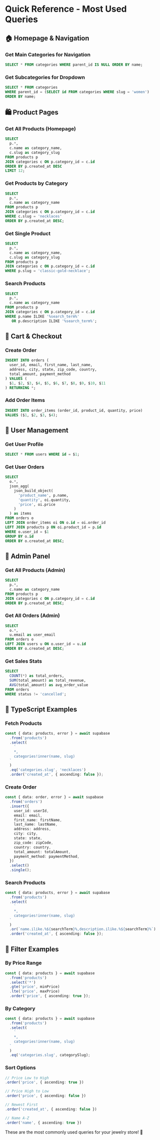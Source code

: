 # Quick Reference - Most Used Queries

## 🏠 Homepage & Navigation

### Get Main Categories for Navigation

```sql
SELECT * FROM categories WHERE parent_id IS NULL ORDER BY name;
```

### Get Subcategories for Dropdown

```sql
SELECT * FROM categories
WHERE parent_id = (SELECT id FROM categories WHERE slug = 'women')
ORDER BY name;
```

## 🛍️ Product Pages

### Get All Products (Homepage)

```sql
SELECT
  p.*,
  c.name as category_name,
  c.slug as category_slug
FROM products p
JOIN categories c ON p.category_id = c.id
ORDER BY p.created_at DESC
LIMIT 12;
```

### Get Products by Category

```sql
SELECT
  p.*,
  c.name as category_name
FROM products p
JOIN categories c ON p.category_id = c.id
WHERE c.slug = 'necklaces'
ORDER BY p.created_at DESC;
```

### Get Single Product

```sql
SELECT
  p.*,
  c.name as category_name,
  c.slug as category_slug
FROM products p
JOIN categories c ON p.category_id = c.id
WHERE p.slug = 'classic-gold-necklace';
```

### Search Products

```sql
SELECT
  p.*,
  c.name as category_name
FROM products p
JOIN categories c ON p.category_id = c.id
WHERE p.name ILIKE '%search_term%'
   OR p.description ILIKE '%search_term%';
```

## 🛒 Cart & Checkout

### Create Order

```sql
INSERT INTO orders (
  user_id, email, first_name, last_name,
  address, city, state, zip_code, country,
  total_amount, payment_method
) VALUES (
  $1, $2, $3, $4, $5, $6, $7, $8, $9, $10, $11
) RETURNING *;
```

### Add Order Items

```sql
INSERT INTO order_items (order_id, product_id, quantity, price)
VALUES ($1, $2, $3, $4);
```

## 👤 User Management

### Get User Profile

```sql
SELECT * FROM users WHERE id = $1;
```

### Get User Orders

```sql
SELECT
  o.*,
  json_agg(
    json_build_object(
      'product_name', p.name,
      'quantity', oi.quantity,
      'price', oi.price
    )
  ) as items
FROM orders o
LEFT JOIN order_items oi ON o.id = oi.order_id
LEFT JOIN products p ON oi.product_id = p.id
WHERE o.user_id = $1
GROUP BY o.id
ORDER BY o.created_at DESC;
```

## 🔧 Admin Panel

### Get All Products (Admin)

```sql
SELECT
  p.*,
  c.name as category_name
FROM products p
JOIN categories c ON p.category_id = c.id
ORDER BY p.created_at DESC;
```

### Get All Orders (Admin)

```sql
SELECT
  o.*,
  u.email as user_email
FROM orders o
LEFT JOIN users u ON o.user_id = u.id
ORDER BY o.created_at DESC;
```

### Get Sales Stats

```sql
SELECT
  COUNT(*) as total_orders,
  SUM(total_amount) as total_revenue,
  AVG(total_amount) as avg_order_value
FROM orders
WHERE status != 'cancelled';
```

## 📱 TypeScript Examples

### Fetch Products

```typescript
const { data: products, error } = await supabase
  .from('products')
  .select(
    `
    *,
    categories!inner(name, slug)
  `
  )
  .eq('categories.slug', 'necklaces')
  .order('created_at', { ascending: false });
```

### Create Order

```typescript
const { data: order, error } = await supabase
  .from('orders')
  .insert({
    user_id: userId,
    email: email,
    first_name: firstName,
    last_name: lastName,
    address: address,
    city: city,
    state: state,
    zip_code: zipCode,
    country: country,
    total_amount: totalAmount,
    payment_method: paymentMethod,
  })
  .select()
  .single();
```

### Search Products

```typescript
const { data: products, error } = await supabase
  .from('products')
  .select(
    `
    *,
    categories!inner(name, slug)
  `
  )
  .or(`name.ilike.%${searchTerm}%,description.ilike.%${searchTerm}%`)
  .order('created_at', { ascending: false });
```

## 🎯 Filter Examples

### By Price Range

```typescript
const { data: products } = await supabase
  .from('products')
  .select('*')
  .gte('price', minPrice)
  .lte('price', maxPrice)
  .order('price', { ascending: true });
```

### By Category

```typescript
const { data: products } = await supabase
  .from('products')
  .select(
    `
    *,
    categories!inner(name, slug)
  `
  )
  .eq('categories.slug', categorySlug);
```

### Sort Options

```typescript
// Price Low to High
.order('price', { ascending: true })

// Price High to Low
.order('price', { ascending: false })

// Newest First
.order('created_at', { ascending: false })

// Name A-Z
.order('name', { ascending: true })
```

These are the most commonly used queries for your jewelry store! 🎉
